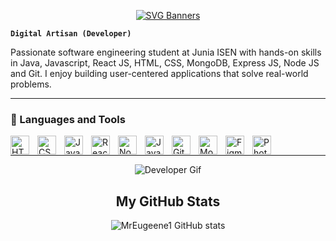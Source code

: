 <div align='center'>

[![SVG Banners](https://svg-banners.vercel.app/api?type=typeWriter&text1=Hello%20👋%20I'm%20Eugene%20Oppong%20Okyere&width=1000&height=150)](https://github.com/Akshay090/svg-banners)
</div>

**`Digital Artisan (Developer)`**

Passionate software engineering student at Junia ISEN with hands-on skills in
Java, Javascript, React JS, HTML, CSS, MongoDB, Express JS, Node JS and Git. 
I enjoy building user-centered applications that solve real-world problems.

---

### 🧰 Languages and Tools
<img align="left" alt="HTML" width="30px" style="padding-right:10px;" src="https://cdn.jsdelivr.net/gh/devicons/devicon/icons/html5/html5-plain.svg" />
<img align="left" alt="CSS" width="30px" style="padding-right:10px;" src="https://cdn.jsdelivr.net/gh/devicons/devicon/icons/css3/css3-plain.svg" />
<img align="left" alt="JavaScript" width="30px" style="padding-right:10px;" src="https://cdn.jsdelivr.net/gh/devicons/devicon/icons/javascript/javascript-plain.svg" />
<img align="left" alt="React" width="30px" style="padding-right:10px;" src="https://cdn.jsdelivr.net/gh/devicons/devicon/icons/react/react-original.svg" />
<img align="left" alt="NodeJS" width="30px" style="padding-right:10px;" src="https://cdn.jsdelivr.net/gh/devicons/devicon/icons/nodejs/nodejs-original.svg" />
<img align="left" alt="Java" width="30px" style="padding-right:10px;" src="https://cdn.jsdelivr.net/gh/devicons/devicon/icons/java/java-original.svg"/>
<img align="left" alt="Git" width="30px" style="padding-right:10px;" src="https://cdn.jsdelivr.net/gh/devicons/devicon/icons/git/git-original.svg" />
<img align="left" alt="MongoDB" width="30px" style="padding-right:10px;" src="https://cdn.jsdelivr.net/gh/devicons/devicon/icons/mongodb/mongodb-original.svg" />
<img align="left" alt="Figma" width="30px" style="padding-right:10px;" src="https://cdn.jsdelivr.net/gh/devicons/devicon/icons/figma/figma-original.svg" />
<img align="left" alt="Photoshop" width="30px" style="padding-right:10px;" src="https://cdn.jsdelivr.net/gh/devicons/devicon/icons/photoshop/photoshop-plain.svg" />

<br />


---


<div align="center">

![Developer Gif](https://media3.giphy.com/media/v1.Y2lkPTc5MGI3NjExaXlhdDV3YXF0dW4zeGF2OHlvYWQ1eHgzbndpcDdrOGw3cXRidGFwYyZlcD12MV9pbnRlcm5hbF9naWZfYnlfaWQmY3Q9Zw/QX6ruFElzFdeIfblrg/giphy.webp)


## My GitHub Stats
![MrEugeene1 GitHub stats](https://github-readme-stats.vercel.app/api?username=MrEugeene1&show_icons=true&theme=transparent)


